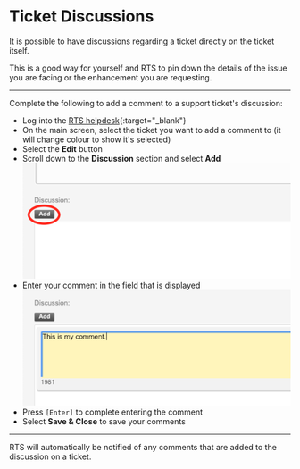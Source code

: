 # Ticket Discussions

It is possible to have discussions regarding a ticket directly on the ticket itself.

This is a good way for yourself and RTS to pin down the details of the issue you are facing or the enhancement you are requesting.

___
Complete the following to add a comment to a support ticket's discussion:

- Log into the [RTS helpdesk](https://helpdesk.rts-solutions.net){:target="_blank"}
- On the main screen, select the ticket you want to add a comment to (it will change colour to show it's selected)
- Select the **Edit** button
- Scroll down to the **Discussion** section and select **Add**
![Discussion Add Button](/assets/images/dicusssion-add-button.png)
- Enter your comment in the field that is displayed
![Discussion Enter Comment](/assets/images/discussion-enter-comment.png)
- Press `[Enter]` to complete entering the comment
- Select **Save & Close** to save your comments

___
RTS will automatically be notified of any comments that are added to the discussion on a ticket.
